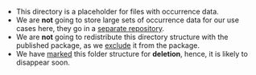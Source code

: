 - This directory is a placeholder for files with occurrence data.
- We are **not** going to store large sets of occurrence data for our use cases here,
  they go in a [separate repository](https://github.com/rvosa/sdmdl-angiosperm-data).
- We are **not** going to redistribute this directory structure with the published 
  package, as we [exclude](https://github.com/naturalis/sdmdl/blob/e7d347a9b0ace43856770ee2dd7a48677194497a/setup.py#L18)
  it from the package.
- We have 
  [marked](https://github.com/naturalis/sdmdl/blob/e95d908da3d9159f9b6e098f23dc9befd10fe863/README.md#L33)
  this folder structure for **deletion**, hence, it is likely to disappear soon.
